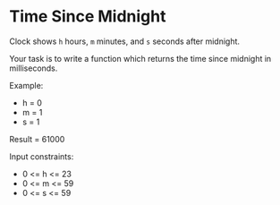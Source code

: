 # Time Since Midnight

Clock shows `h` hours, `m` minutes, and `s` seconds after midnight.

Your task is to write a function which returns the time since midnight in milliseconds.

Example:
- h = 0
- m = 1
- s = 1

Result = 61000

Input constraints:
- 0 <= h <= 23
- 0 <= m <= 59
- 0 <= s <= 59

